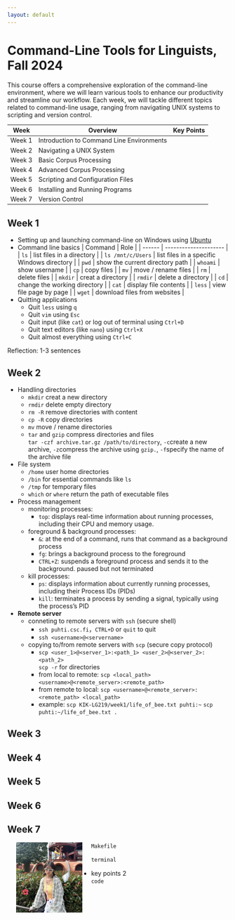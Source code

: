 ```yaml
---
layout: default
---
```


# Command-Line Tools for Linguists, Fall 2024
This course offers a comprehensive exploration of the command-line environment, where we will learn various tools to enhance our productivity and streamline our workflow. Each week, we will tackle different topics related to command-line usage, ranging from navigating UNIX systems to scripting and version control.

| Week    | Overview        | Key Points         |
| ------- | --------------------- | ------------------- |
| Week 1 | Introduction to Command Line Environments |  |
| Week 2 | Navigating a UNIX System |  |
| Week 3 | Basic Corpus Processing |  |
| Week 4 | Advanced Corpus Processing | |
| Week 5 | Scripting and Configuration Files | |
| Week 6 | Installing and Running Programs | |
| Week 7 | Version Control | |

## Week 1
- Setting up and launching command-line on Windows using [Ubuntu](https://ubuntu.com/download)
- Command line basics
  | Command | Role |
  | ------ | --------------------- |
  | `ls` | list files in a directory |
  | `ls /mnt/c/Users` | list files in a specific Windows directory |
  | `pwd` | show the current directory path |
  | `whoami` | show username |
  | `cp` | copy files |
  | `mv` | move / rename files |
  | `rm` | delete files |
  | `mkdir` | creat a directory |
  | `rmdir` | delete a directory |
  | `cd` | change the working directory |
  | `cat` | display file contents |
  | `less` | view file page by page |
  | `wget` | download files from websites |
- Quitting applications
  - Quit `less` using `q`
  - Quit `vim` using `Esc`
  - Quit input (like `cat`) or log out of terminal using `Ctrl+D`
  - Quit text editors (like `nano`) using `Ctrl+X`
  - Quit almost everything using `Ctrl+C`

Reflection: 1-3 sentences

## Week 2
- Handling directories
  - `mkdir` creat a new directory
  - `rmdir` delete empty directory
  - `rm -R` remove directories with content
  - `cp -R` copy directories
  - `mv` move / rename directories
  - `tar` and `gzip` compress directories and files<br>`tar -czf archive.tar.gz /path/to/directory`, `-c`create a new archive, `-z`compress the archive using `gzip.`, `-f`specify the name of the archive file
- File system
  - `/home` user home directories
  - `/bin` for essential commands like `ls`
  - `/tmp` for temporary files
  - `which` or `where` return the path of executable files
- Process management
  - monitoring processes:
    - `top`: displays real-time information about running processes, including their CPU and memory usage.
  - foreground & background processes:
    - `&`: at the end of a command, runs that command as a background process
    - `fg`: brings a background process to the foreground
    - `CTRL+Z`: suspends a foreground process and sends it to the background. paused but not terminated
  - kill processes:
    - `ps`: displays information about currently running processes, including their Process IDs (PIDs)
    - `kill`: terminates a process by sending a signal, typically using the process’s PID
- **Remote server**
  - conneting to remote servers with `ssh` (secure shell)
    - `ssh puhti.csc.fi`，`CTRL+D` or `quit` to quit
    - `ssh <username>@<servername>`
  - copying to/from remote servers with `scp` (secure copy protocol)
    - `scp <user_1>@<server_1>:<path_1> <user_2>@<server_2>:<path_2>`<br>`scp -r` for directories
    - from local to remote: `scp <local_path> <username>@<remote_server>:<remote_path>`
    - from remote to local: `scp <username>@<remote_server>:<remote_path> <local_path>`
    - example: `scp KIK-LG219/week1/life_of_bee.txt puhti:~` `scp puhti:~/life_of_bee.txt .`

## Week 3

## Week 4

## Week 5

## Week 6

## Week 7

<img src="assets/images/rei_picture.jpg" alt="Photo" hspace="20" width="30%" align="left"/>

```makefile
Makefile
```

```bash
terminal
```
- key points 2<br>
`code`
